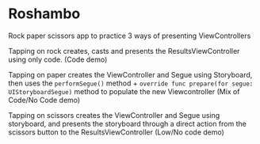 # Roshambo
Rock paper scissors app to practice 3 ways of presenting ViewControllers

Tapping on rock creates, casts and presents the ResultsViewController using only code. (Code demo)

Tapping on paper creates the ViewController and Segue using Storyboard, then uses the `performSegue()` method + `override func prepare(for segue: UIStoryboardSegue)` method to populate the new Viewcontroller (Mix of Code/No Code demo)

Tapping on scissors creates the ViewController and Segue using storyboard, and presents the storyboard through a direct action from the scissors button to the ResultsViewController (Low/No code demo)
